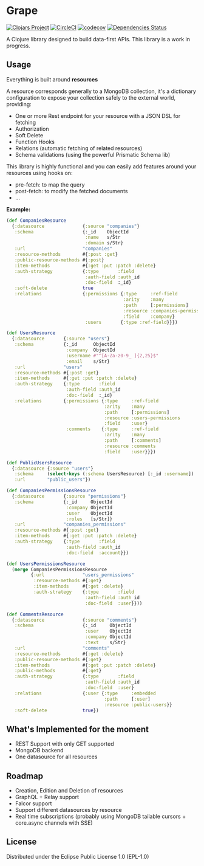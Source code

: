 # Grape

[![Clojars Project](https://img.shields.io/clojars/v/grape.svg)](https://clojars.org/grape)
[![CircleCI](https://circleci.com/gh/cyppan/grape.svg?style=shield)](https://circleci.com/gh/cyppan/grape)
[![codecov](https://codecov.io/gh/cyppan/grape/branch/master/graph/badge.svg)](https://codecov.io/gh/cyppan/grape)
[![Dependencies Status](https://jarkeeper.com/cyppan/grape/status.svg)](https://jarkeeper.com/cyppan/grape)

A Clojure library designed to build data-first APIs.
This library is a work in progress.

## Usage

Everything is built around **resources**

A resource corresponds generally to a MongoDB collection, it's a dictionary
 configuration to expose your collection safely to the external world, providing:
* One or more Rest endpoint for your resource with a JSON DSL for fetching
* Authorization
* Soft Delete
* Function Hooks
* Relations (automatic fetching of related resources)
* Schema validations (using the powerful Prismatic Schema lib)

This library is highly functional and you can easily add features around your resources
using hooks on:
* pre-fetch: to map the query
* post-fetch: to modify the fetched documents
* ...


**Example:**

```clojure
(def CompaniesResource
  {:datasource              {:source "companies"}
   :schema                  {:_id    ObjectId
                             :name   s/Str
                             :domain s/Str}
   :url                     "companies"
   :resource-methods        #{:post :get}
   :public-resource-methods #{:post}
   :item-methods            #{:get :put :patch :delete}
   :auth-strategy           {:type       :field
                             :auth-field :auth_id
                             :doc-field  :_id}
   :soft-delete             true
   :relations               {:permissions {:type     :ref-field
                                           :arity    :many
                                           :path     [:permissions]
                                           :resource :companies-permissions
                                           :field    :company}
                             :users       {:type :ref-field}}})

(def UsersResource
  {:datasource       {:source "users"}
   :schema           {:_id      ObjectId
                      :company  ObjectId
                      :username #"^[A-Za-z0-9_ ]{2,25}$"
                      :email    s/Str}
   :url              "users"
   :resource-methods #{:post :get}
   :item-methods     #{:get :put :patch :delete}
   :auth-strategy    {:type       :field
                      :auth-field :auth_id
                      :doc-field  :_id}
   :relations        {:permissions {:type     :ref-field
                                    :arity    :many
                                    :path     [:permissions]
                                    :resource :users-permissions
                                    :field    :user}
                      :comments    {:type     :ref-field
                                    :arity    :many
                                    :path     [:comments]
                                    :resource :comments
                                    :field    :user}}})

(def PublicUsersResource
  {:datasource {:source "users"}
   :schema     (select-keys (:schema UsersResource) [:_id :username])
   :url        "public_users"})

(def CompaniesPermissionsResource
  {:datasource       {:source "permissions"}
   :schema           {:_id     ObjectId
                      :company ObjectId
                      :user    ObjectId
                      :roles   [s/Str]}
   :url              "companies_permissions"
   :resource-methods #{:post :get}
   :item-methods     #{:get :put :patch :delete}
   :auth-strategy    {:type       :field
                      :auth-field :auth_id
                      :doc-field  :account}})

(def UsersPermissionsResource
  (merge CompaniesPermissionsResource
         {:url              "users_permissions"
          :resource-methods #{:get}
          :item-methods     #{:get :delete}
          :auth-strategy    {:type       :field
                             :auth-field :auth_id
                             :doc-field  :user}}))

(def CommentsResource
  {:datasource              {:source "comments"}
   :schema                  {:_id     ObjectId
                             :user    ObjectId
                             :company ObjectId
                             :text    s/Str}
   :url                     "comments"
   :resource-methods        #{:get :delete}
   :public-resource-methods #{:get}
   :item-methods            #{:get :put :patch :delete}
   :public-methods          #{:get}
   :auth-strategy           {:type       :field
                             :auth-field :auth_id
                             :doc-field  :user}
   :relations               {:user {:type     :embedded
                                    :path     [:user]
                                    :resource :public-users}}
   :soft-delete             true})
```


## What's Implemented for the moment

* REST Support with only GET supported
* MongoDB backend
* One datasource for all resources


## Roadmap

* Creation, Edition and Deletion of resources
* GraphQL + Relay support
* Falcor support
* Support different datasources by resource
* Real time subscriptions (probably using MongoDB tailable cursors + core.async channels with SSE)


## License

Distributed under the Eclipse Public License 1.0 (EPL-1.0)
